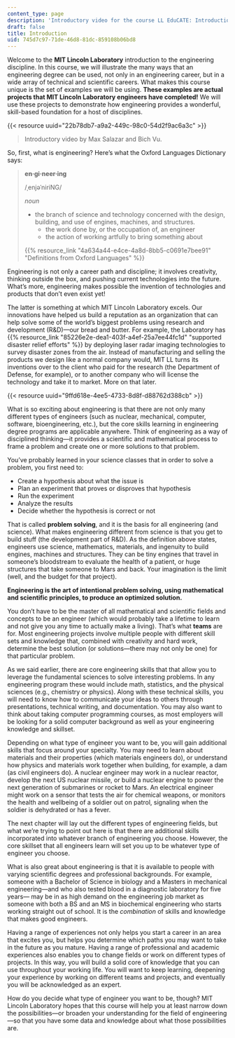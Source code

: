 ```yaml
---
content_type: page
description: 'Introductory video for the course LL EduCATE: Introduction to Engineering.'
draft: false
title: Introduction
uid: 745d7c97-71de-46d8-81dc-859108b06bd8
---
```

Welcome to the **MIT Lincoln Laboratory** introduction to the engineering discipline. In this course, we will illustrate the many ways that an engineering degree can be used, not only in an engineering career, but in a wide array of technical and scientific careers. What makes this course unique is the set of examples we will be using. **These examples are actual projects that MIT Lincoln Laboratory engineers have completed!** We will use these projects to demonstrate how engineering provides a wonderful, skill-based foundation for a host of disciplines.

{{< resource uuid="22b78db7-a9a2-449c-98c0-54d2f9ac6a3c" >}}

> Introductory video by Max Salazar and Bich Vu.

So, first, what is engineering? Here’s what the Oxford Languages Dictionary says:

> **en·gi·neer·ing**
> 
> /ˌenjəˈniriNG/
> 
> *noun*
> 
> - the branch of science and technology concerned with the design, building, and use of engines, machines, and structures.
>     - the work done by, or the occupation of, an engineer
>     - the action of working artfully to bring something about 
> 
> {{% resource_link "4a634a44-e4ce-4a8d-8bb5-c0691e7bee91" "Definitions from Oxford Languages" %}}

Engineering is not only a career path and discipline; it involves creativity, thinking outside the box, and pushing current technologies into the future. What’s more, engineering makes possible the invention of technologies and products that don’t even exist yet!

The latter is something at which MIT Lincoln Laboratory excels. Our innovations have helped us build a reputation as an organization that can help solve some of the world’s biggest problems using research and development (R&D)—our bread and butter. For example, the Laboratory has {{% resource_link "85226e2e-dea1-403f-a4ef-25a7ee44fc1d" "supported disaster relief efforts" %}} by deploying laser radar imaging technologies to survey disaster zones from the air. Instead of manufacturing and selling the products we design like a normal company would, MIT LL turns its inventions over to the client who paid for the research (the Department of Defense, for example), or to another company who will license the technology and take it to market. More on that later.

{{< resource uuid="9ffd618e-4ee5-4733-8d8f-d88762d388cb" >}}

What is so exciting about engineering is that there are not only many different types of engineers (such as nuclear, mechanical, computer, software, bioengineering, etc.), but the core skills learning in engineering degree programs are applicable anywhere. Think of engineering as a way of disciplined thinking—it provides a scientific and mathematical process to frame a problem and create one or more solutions to that problem. 

You’ve probably learned in your science classes that in order to solve a problem, you first need to:

- Create a hypothesis about what the issue is
- Plan an experiment that proves or disproves that hypothesis
- Run the experiment
- Analyze the results
- Decide whether the hypothesis is correct or not

That is called **problem solving**, and it is the basis for all engineering (and science). What makes engineering different from science is that you get to build stuff (the development part of R&D). As the definition above states, engineers use science, mathematics, materials, and ingenuity to build engines, machines and structures. They can be tiny engines that travel in someone’s bloodstream to evaluate the health of a patient, or huge structures that take someone to Mars and back. Your imagination is the limit (well, and the budget for that project).

**Engineering is the art of intentional problem solving, using mathematical and scientific principles, to produce an optimized solution.**

You don’t have to be the master of all mathematical and scientific fields and concepts to be an engineer (which would probably take a lifetime to learn and not give you any time to actually make a living). That’s what **teams** are for. Most engineering projects involve multiple people with different skill sets and knowledge that, combined with creativity and hard work, determine the best solution (or solutions—there may not only be one) for that particular problem.

As we said earlier, there are core engineering skills that that allow you to leverage the fundamental sciences to solve interesting problems. In any engineering program these would include math, statistics, and the physical sciences (e.g., chemistry or physics). Along with these technical skills, you will need to know how to communicate your ideas to others through presentations, technical writing, and documentation. You may also want to think about taking computer programming courses, as most employers will be looking for a solid computer background as well as your engineering knowledge and skillset.

Depending on what type of engineer you want to be, you will gain additional skills that focus around your specialty. You may need to learn about materials and their properties (which materials engineers do), or understand how physics and materials work together when building, for example, a dam (as civil engineers do). A nuclear engineer may work in a nuclear reactor, develop the next US nuclear missile, or build a nuclear engine to power the next generation of submarines or rocket to Mars. An electrical engineer might work on a sensor that tests the air for chemical weapons, or monitors the health and wellbeing of a soldier out on patrol, signaling when the soldier is dehydrated or has a fever.

The next chapter will lay out the different types of engineering fields, but what we’re trying to point out here is that there are additional skills incorporated into whatever branch of engineering you choose. However, the core skillset that all engineers learn will set you up to be whatever type of engineer you choose.

What is also great about engineering is that it is available to people with varying scientific degrees and professional backgrounds. For example, someone with a Bachelor of Science in biology and a Masters in mechanical engineering—and who also tested blood in a diagnostic laboratory for five years— may be in as high demand on the engineering job market as someone with both a BS and an MS in biochemical engineering who starts working straight out of school. It is the *combination* of skills and knowledge that makes good engineers.

Having a range of experiences not only helps you start a career in an area that excites you, but helps you determine which paths you may want to take in the future as you mature. Having a range of professional and academic experiences also enables you to change fields or work on different types of projects. In this way, you will build a solid core of knowledge that you can use throughout your working life. You will want to keep learning, deepening your experience by working on different teams and projects, and eventually you will be acknowledged as an expert.

How do you decide what type of engineer you want to be, though? MIT Lincoln Laboratory hopes that this course will help you at least narrow down the possibilities—or broaden your understanding for the field of engineering—so that you have some data and knowledge about what those possibilities are.